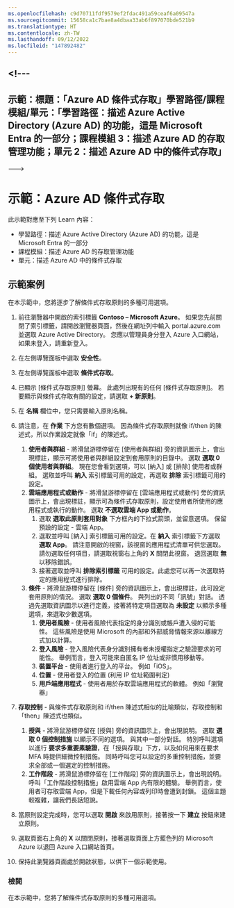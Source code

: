 ```yaml
---
ms.openlocfilehash: c9d70711fdf9579ef2fdac491a59ceaf6a09547a
ms.sourcegitcommit: 15658ca1c7bae8a4dbaa33ab6f897070bde521b9
ms.translationtype: HT
ms.contentlocale: zh-TW
ms.lasthandoff: 09/12/2022
ms.locfileid: "147892482"
---
```

<a name="---"></a><!---
---
示範：標題：「Azure AD 條件式存取」學習路徑/課程模組/單元：「學習路徑：描述 Azure Active Directory (Azure AD) 的功能，這是 Microsoft Entra 的一部分；課程模組 3：描述 Azure AD 的存取管理功能；單元 2：描述 Azure AD 中的條件式存取」
---
--->

# <a name="demo-azure-ad-conditional-access"></a>示範：Azure AD 條件式存取

此示範對應至下列 Learn 內容：

- 學習路徑：描述 Azure Active Directory (Azure AD) 的功能，這是 Microsoft Entra 的一部分
- 課程模組：描述 Azure AD 的存取管理功能
- 單元：描述 Azure AD 中的條件式存取

## <a name="demo-scenario"></a>示範案例

在本示範中，您將逐步了解條件式存取原則的多種可用選項。

1. 前往瀏覽器中開啟的索引標籤 **Contoso – Microsoft Azure**。 如果您先前關閉了索引標籤，請開啟瀏覽器頁面，然後在網址列中輸入 portal.azure.com 並選取 Azure Active Directory。 您應以管理員身分登入 Azure 入口網站，如果未登入，請重新登入。

1. 在左側導覽面板中選取 **安全性**。

1. 在左側導覽面板中選取 **條件式存取**。

1. 已顯示 [條件式存取原則] 螢幕。 此處列出現有的任何 [條件式存取原則]。 若要顯示與條件式存取有關的設定，請選取 **+ 新原則**。

1. 在 **名稱** 欄位中，您只需要輸入原則名稱。

1. 請注意，在 **作業** 下方您有數個選項。  因為條件式存取原則就像 if/then 的陳述式，所以作業設定就像「if」的陳述式。
    1. **使用者與群組** - 將滑鼠游標停留在 [使用者與群組] 旁的資訊圖示上，會出現標註，顯示可將使用者與群組設定到套用原則的目錄中。 選取 **選取 0 個使用者與群組**。  現在您會看到選項，可以 [納入] 或 [排除] 使用者或群組。 選取並呼叫 **納入** 索引標籤可用的設定，再選取 **排除** 索引標籤可用的設定。
    1. **雲端應用程式或動作** - 將滑鼠游標停留在 [雲端應用程式或動作] 旁的資訊圖示上，會出現標註，顯示可為條件式存取原則，設定使用者所使用的應用程式或執行的動作。  選取 **不選取雲端 App 或動作**。
        1. 選取 **選取此原則套用對象** 下方框內的下拉式箭頭，並留意選項。  保留預設的設定 - 雲端 App。
        1. 選取並呼叫 [納入] 索引標籤可用的設定。在 **納入** 索引標籤下方選取 **選取 App**。  請注意開啟的視窗，該視窗的應用程式清單可供您選取。  請勿選取任何項目，請選取視窗右上角的 **X** 關閉此視窗。 退回選取 **無** 以移除錯誤。
        1. 接著選取並呼叫 **排除索引標籤** 可用的設定。此處您可以再一次選取特定的應用程式進行排除。
    1. **條件** - 將滑鼠游標停留在 [條件] 旁的資訊圖示上，會出現標註，此可設定套用原則的情況。 選取 **選取 0 個條件**。 與列出的不同「訊號」對話。   透過先選取資訊圖示以進行定義，接著將特定項目選取為 **未設定** 以顯示多種選項，來選取少數選項。
        1. **使用者風險** - 使用者風險代表指定的身分識別或帳戶遭入侵的可能性。 這些風險是使用 Microsoft 的內部和外部威脅情報來源以離線方式加以計算。
        1. **登入風險** - 登入風險代表身分識別擁有者未授權指定之驗證要求的可能性。 舉例而言，登入可能來自匿名 IP 位址或非慣用移動等。
        1. **裝置平台** - 使用者進行登入的平台。 例如「iOS」。
        1. **位置** - 使用者登入的位置 (利用 IP 位址範圍判定)
        1. **用戶端應用程式** - 使用者用於存取雲端應用程式的軟體。 例如「瀏覽器」

1. **存取控制** - 與條件式存取原則和 if/then 陳述式相似的比喻類似，存取控制和「then」陳述式也類似。
    1. **授與** - 將滑鼠游標停留在 [授與] 旁的資訊圖示上，會出現說明。  選取 **選取 0 個控制措施** 以顯示不同的選項。  與其中一部分對話。  特別呼叫選項以進行 **要求多重要素驗證**，在「授與存取」下方，以及如何用來在要求 MFA 時提供細微控制措施。   同時呼叫您可以設定的多重控制措施，並要求全部或一個選定的控制措施。
    1. **工作階段** - 將滑鼠游標停留在 [工作階段] 旁的資訊圖示上，會出現說明。  呼叫「工作階段控制措施」啟用雲端 App 內有限的體驗。  舉例而言，使用者可存取雲端 App，但是下載任何內容或列印時會遭到封鎖。  這個主題較複雜，讓我們長話短說。

1. 當原則設定完成時，您可以選取 **開啟** 來啟用原則，接著按一下 **建立** 按鈕來建立原則。

1. 選取頁面右上角的 **X** 以關閉原則，接著選取頁面上方藍色列的 Microsoft Azure 以退回 Azure 入口網站首頁。

1. 保持此瀏覽器頁面處於開啟狀態，以供下一個示範使用。

### <a name="review"></a>檢閱

在本示範中，您將了解條件式存取原則的多種可用選項。

